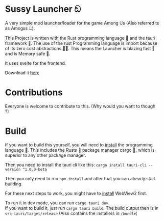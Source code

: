 # Sussy Launcher ඞ
A very simple mod launcher/loader for the game Among Us (Also referred to as Amogus ඞ).

This Project is written with the Rust programming language 🚀 and the tauri framework 🚀.
The use of the rust Programming language is import because of its zero cost abstractions 🚀🚀.
This means the Launcher is blazing fast 🚀 and is Memory safe 🚀.

It uses svelte for the frontend.

Download it [here](https://github.com/RedstoneMedia/SussyLauncher/releases)

# Contributions
Everyone is welcome to contribute to this. (Why would you want to though ?)

# Build
If you want to build this yourself, you will need to [install](https://www.rust-lang.org/tools/install) the programming language 🚀.
This includes the Rusts 🚀 package manager cargo 🚀, which is superior to any other package manager.

Then you need to install the tauri cli like this: 
`cargo install tauri-cli --version ^1.0.0-beta`

Then you only need to run `npm install` and after that you can already start building.

For these next steps to work, you might have to [install](https://developer.microsoft.com/en-us/microsoft-edge/webview2/#download-section) WebView2 first.

To run it in dev mode, you can run `cargo tauri dev`. \
If you want to build it, just run `cargo tauri build`.
The build output then is in `src-tauri/target/release` (Also contains the installers in `/bundle`)

